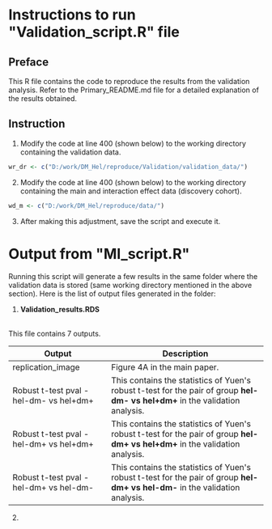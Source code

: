 # Instructions to run "Validation_script.R" file
## Preface
This R file contains the code to reproduce the results from the validation analysis.
Refer to the Primary_README.md file for a detailed explanation of the results obtained.

## Instruction
1. Modify the code at line 400 (shown below) to the working directory containing the validation data.
```R
wr_dr <- c("D:/work/DM_Hel/reproduce/Validation/validation_data/")
```
2. Modify the code at line 400 (shown below) to the working directory containing the main and interaction effect data (discovery cohort).
```R
wd_m <- c("D:/work/DM_Hel/reproduce/data/")
```
3. After making this adjustment, save the script and execute it.

# Output from "MI_script.R"
Running this script will generate a few results in the same folder where the validation data is stored (same working directory mentioned in the above section). 
Here is the list of output files generated in the folder:
1) **Validation_results.RDS**
<br>
This file contains 7 outputs.

|Output|Description|
|---|---|
|replication_image| Figure 4A in the main paper.|
|Robust t-test pval - hel-dm- vs hel+dm+| This contains the statistics of Yuen's robust t-test for the pair of group **hel-dm- vs hel+dm+** in the validation analysis.|
|Robust t-test pval - hel-dm+ vs hel+dm+| This contains the statistics of Yuen's robust t-test for the pair of group **hel-dm+ vs hel+dm+** in the validation analysis.|
|Robust t-test pval - hel-dm+ vs hel-dm-| This contains the statistics of Yuen's robust t-test for the pair of group **hel-dm+ vs hel-dm-** in the validation analysis.|

2) 




